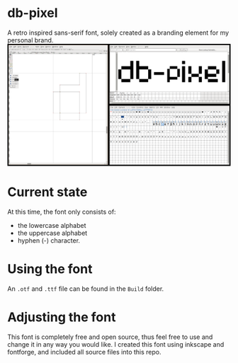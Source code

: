 # db-pixel

A retro inspired sans-serif font, solely created as a branding element for my personal brand.
![header](./img/header.png)

# Current state

At this time, the font only consists of:
 - the lowercase alphabet
 - the uppercase alphabet
 - hyphen (-) character. 

# Using the font

An `.otf` and `.ttf` file can be found in the `Build` folder.

# Adjusting the font

This font is completely free and open source, thus feel free to use and change it in any way you would like. I created this font using inkscape and fontforge, and included all source files into this repo.

